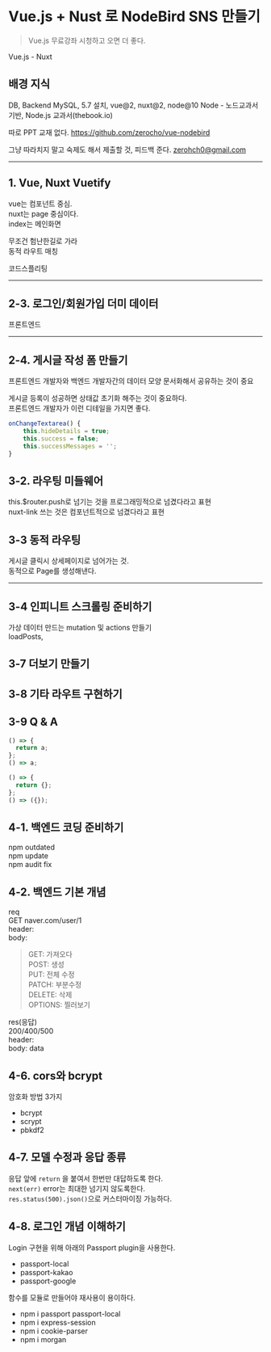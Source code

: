 # Vue.js + Nust 로 NodeBird SNS 만들기

> Vue.js 무료강좌 시청하고 오면 더 좋다.

Vue.js - Nuxt

## 배경 지식

DB, Backend
MySQL, 5.7 설치, vue@2, nuxt@2, node@10
Node - 노드교과서 기반, Node.js 교과서(thebook.io)

따로 PPT 교재 없다.
https://github.com/zerocho/vue-nodebird

그냥 따라치지 말고 숙제도 해서 제출할 것, 피드백 준다.
zerohch0@gmail.com

---

## 1. Vue, Nuxt Vuetify

vue는 컴포넌트 중심.  
nuxt는 page 중심이다.  
index는 메인화면

무조건 험난한길로 가라  
동적 라우트 매칭

코드스플리팅

---

## 2-3. 로그인/회원가입 더미 데이터

프론트엔드

---

## 2-4. 게시글 작성 폼 만들기

프론트엔드 개발자와 백엔드 개발자간의
데이터 모양 문서화해서 공유하는 것이 중요

게시글 등록이 성공하면 상태값 초기화 해주는 것이 중요하다.  
프론트엔드 개발자가 이런 디테일을 가지면 좋다.

```javascript
onChangeTextarea() {
    this.hideDetails = true;
    this.success = false;
    this.successMessages = '';
}
```

## 3-2. 라우팅 미들웨어

this.$router.push로 넘기는 것을 프로그래밍적으로 넘겼다라고 표현  
nuxt-link 쓰는 것은 컴포넌트적으로 넘겼다라고 표현

## 3-3 동적 라우팅

게시글 클릭시 상세페이지로 넘어가는 것.  
동적으로 Page를 생성해낸다.

---

## 3-4 인피니트 스크롤링 준비하기

가상 데이터 만드는 mutation 및 actions 만들기  
loadPosts,

## 3-7 더보기 만들기

## 3-8 기타 라우트 구현하기

## 3-9 Q & A

```javascript
() => {
  return a;
};
() => a;

() => {
  return {};
};
() => ({});
```

## 4-1. 백엔드 코딩 준비하기

npm outdated  
npm update  
npm audit fix

## 4-2. 백엔드 기본 개념

req  
GET naver.com/user/1  
header:  
body:

> GET: 가져오다  
> POST: 생성  
> PUT: 전체 수정  
> PATCH: 부분수정  
> DELETE: 삭제  
> OPTIONS: 찔러보기

res(응답)  
200/400/500  
header:  
body: data

## 4-6. cors와 bcrypt

암호화 방법 3가지

- bcrypt
- scrypt
- pbkdf2

## 4-7. 모델 수정과 응답 종류

응답 앞에 `return` 을 붙여서 한번만 대답하도록 한다.  
`next(err)` error는 최대한 넘기지 않도록한다.  
`res.status(500).json()`으로 커스터마이징 가능하다.

## 4-8. 로그인 개념 이해하기

Login 구현을 위해 아래의 Passport plugin을 사용한다.

- passport-local
- passport-kakao
- passport-google

함수를 모듈로 만들어야 재사용이 용이하다.

- npm i passport passport-local
- npm i express-session
- npm i cookie-parser
- npm i morgan
